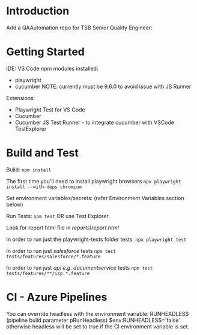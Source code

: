 # Introduction 
Add a QAAutomation repo for TSB Senior Quality Engineer:

# Getting Started
IDE: VS Code
npm modules installed: 
- playwright
- cucumber NOTE: currently must be 9.6.0 to avoid issue with JS Runner

Extensions:
* Playwright Test for VS Code
* Cucumber
* Cucumber JS Test Runner - to integrate cucumber with VSCode TestExplorer


# Build and Test
Build: 
`npm install`

The first time you'll need to install playwright browsers
`npx playwright install --with-deps chromium` 

Set environment variables/secrets:
(refer Environment Variables section below)

Run Tests:
`npm test`
OR use Test Explorer

Look for report html file in 
_reports\report.html_

In order to run just the playwright-tests folder tests: 
`npx playwright test`

In order to run just *salesforce* tests
`npm test tests/features/salesforce/*.feature`

In order to run just *api e.g. documentservice* tests
`npm test tests/features/**/isp.*.feature`

# CI - Azure Pipelines
You can override headless with the environment variable: RUNHEADLESS  (pipeline build parameter pRunHeadless)
$env:RUNHEADLESS='false'
otherwise headless will be set to true if the CI environment variable is set. 